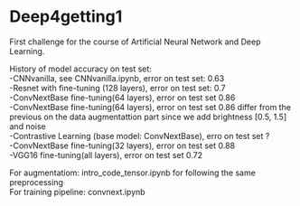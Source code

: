 # Deep4getting1
First challenge for the course of Artificial Neural Network and Deep Learning.

History of model accuracy on test set:
<br>
-CNNvanilla, see CNNvanilla.ipynb, error on test set: 0.63
<br>
-Resnet with fine-tuning (128 layers), error on test set: 0.7
<br>
-ConvNextBase fine-tuning(64 layers), error on test set 0.86
<br>
-ConvNextBase fine-tuning(64 layers), error on test set 0.86 differ from the previous on the data augmentattion part since we add brightness [0.5, 1.5] and noise
<br>
-Contrastive Learning (base model: ConvNextBase), erro on test set ?
<br>
-ConvNextBase fine-tuning(32 layers), error on test set 0.88
<br>
-VGG16 fine-tuning(all layers), error on test set 0.72
<br>


For augmentatiom: intro_code_tensor.ipynb for following the same preprocessing
<br>
For training pipeline: convnext.ipynb


